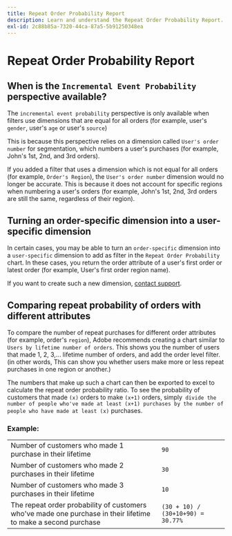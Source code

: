 ```yaml
---
title: Repeat Order Probability Report
description: Learn and understand the Repeat Order Probability Report.
exl-id: 2c88b85a-7320-44ca-87a5-5b91250348ea
---
```

# Repeat Order Probability Report

## When is the `Incremental Event Probability` perspective available?

The `incremental event probability` perspective is only available when filters use dimensions that are equal for all orders (for example, user's `gender`, user's `age` or user's `source`)

This is because this perspective relies on a dimension called `User's order number` for segmentation, which numbers a user's purchases (for example, John's 1st, 2nd, and 3rd orders).

If you added a filter that uses a dimension which is not equal for all orders (for example, `Order's Region`), the `User's order number` dimension would no longer be accurate. This is because it does not account for specific regions when numbering a user's orders (for example, John's 1st, 2nd, 3rd orders are still the same, regardless of their region).

## Turning an order-specific dimension into a user-specific dimension

In certain cases, you may be able to turn an `order-specific` dimension into a `user-specific` dimension to add as filter in the `Repeat Order Probability` chart. In these cases, you return the order attribute of a user's first order or latest order (for example, User's first order region name).

If you want to create such a new dimension, [contact support](https://experienceleague.adobe.com/docs/commerce-knowledge-base/kb/troubleshooting/miscellaneous/mbi-service-policies.html?lang=en).

## Comparing repeat probability of orders with different attributes

To compare the number of repeat purchases for different order attributes (for example, order's `region`), Adobe recommends creating a chart similar to `Users by lifetime number of orders`. This shows you the number of users that made 1, 2, 3,... lifetime number of orders, and add the order level filter. (in other words, This can show you whether users make more or less repeat purchases in one region or another.)

The numbers that make up such a chart can then be exported to excel to calculate the repeat order probability ratio. To see the probability of customers that made `(x)` orders to make `(x+1)` orders, simply` divide the number of people who've made at least (x+1) purchases by the number of people who have made at least (x)` purchases.

### Example:

| | |
|---|---|
|Number of customers who made 1 purchase in their lifetime|`90`|
|Number of customers who made 2 purchases in their lifetime|`30`|
|Number of customers who made 3 purchases in their lifetime|`10`|
|The repeat order probability of customers who've made one purchase in their lifetime to make a second purchase|`(30 + 10) / (30+10+90) = 30.77%`|
